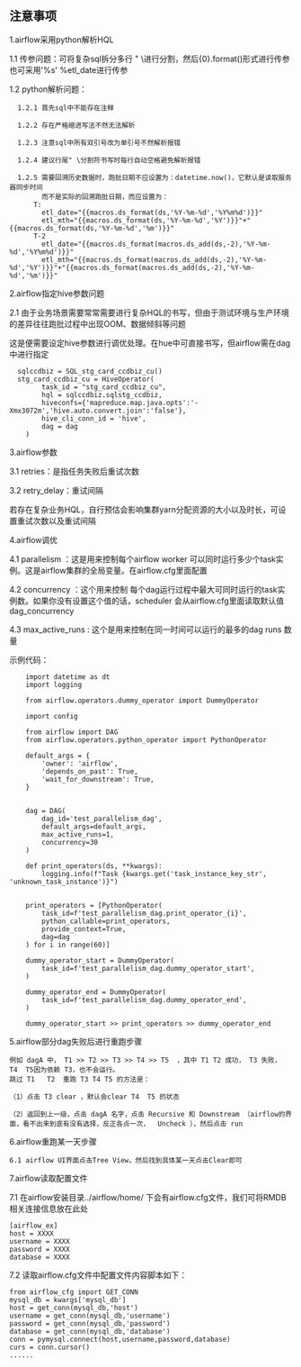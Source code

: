## 注意事项

1.airflow采用python解析HQL

  1.1 传参问题：可将复杂sql拆分多行 " \进行分割，然后{0}.format()形式进行传参
              也可采用'%s' %etl_date进行传参

  1.2 python解析问题：

      1.2.1 首先sql中不能存在注释

      1.2.2 存在严格缩进写法不然无法解析

      1.2.3 注意sql中所有双引号改为单引号不然解析报错

      1.2.4 建议行尾" \分割符书写时每行自动空格避免解析报错
      
      1.2.5 需要回溯历史数据时，跑批日期不应设置为：datetime.now()，它默认是读取服务器同步时间
            而不是实际的回溯跑批日期，而应设置为：
          T:
            etl_date="{{macros.ds_format(ds,'%Y-%m-%d','%Y%m%d')}}"
            etl_mth="{{macros.ds_format(ds,'%Y-%m-%d','%Y')}}"+"{{macros.ds_format(ds,'%Y-%m-%d','%m')}}"
          T-2
            etl_date="{{macros.ds_format(macros.ds_add(ds,-2),'%Y-%m-%d','%Y%m%d')}}"
            etl_mth="{{macros.ds_format(macros.ds_add(ds,-2),'%Y-%m-%d','%Y')}}"+"{{macros.ds_format(macros.ds_add(ds,-2),'%Y-%m-%d','%m')}}"
  
2.airflow指定hive参数问题

  2.1 由于业务场景需要常常需要进行复杂HQL的书写，但由于测试环境与生产环境的差异往往跑批过程中出现OOM、数据倾斜等问题
  
   这是便需要设定hive参数进行调优处理。在hue中可直接书写，但airflow需在dag中进行指定
      
      sqlccdbiz = SQL_stg_card_ccdbiz_cu()
      stg_card_ccdbiz_cu = HiveOperator(
            task_id = "stg_card_ccdbiz_cu",
            hql = sqlccdbiz.sqlstg_ccdbiz,
            hiveconfs={'mapreduce.map.java.opts':'-Xmx3072m','hive.auto.convert.join':'false'},
            hive_cli_conn_id = 'hive',
            dag = dag
      	)
      	
3.airflow参数

  3.1 retries：是指任务失败后重试次数
  
  3.2 retry_delay：重试间隔
  
  若存在复杂业务HQL，自行预估会影响集群yarn分配资源的大小以及时长，可设置重试次数以及重试间隔
  
4.airflow调优

  4.1 parallelism ：这是用来控制每个airflow worker 可以同时运行多少个task实例。这是airflow集群的全局变量。在airflow.cfg里面配置
  
  4.2 concurrency ：这个用来控制 每个dag运行过程中最大可同时运行的task实例数。如果你没有设置这个值的话，scheduler 会从airflow.cfg里面读取默认值 dag_concurrency

  4.3 max_active_runs : 这个是用来控制在同一时间可以运行的最多的dag runs 数量
  
  示例代码：
        
        import datetime as dt
        import logging
        
        from airflow.operators.dummy_operator import DummyOperator
        
        import config
        
        from airflow import DAG
        from airflow.operators.python_operator import PythonOperator
        
        default_args = {
            'owner': 'airflow',
            'depends_on_past': True,
            'wait_for_downstream': True,
        }
        
        
        dag = DAG(
            dag_id='test_parallelism_dag',
            default_args=default_args,
            max_active_runs=1,
            concurrency=30
        )
        
        def print_operators(ds, **kwargs):
            logging.info(f"Task {kwargs.get('task_instance_key_str', 'unknown_task_instance')}")
        
        
        print_operators = [PythonOperator(
            task_id=f'test_parallelism_dag.print_operator_{i}',
            python_callable=print_operators,
            provide_context=True,
            dag=dag
        ) for i in range(60)]
        
        dummy_operator_start = DummyOperator(
            task_id=f'test_parallelism_dag.dummy_operator_start',
        )
        
        dummy_operator_end = DummyOperator(
            task_id=f'test_parallelism_dag.dummy_operator_end',
        )
        
        dummy_operator_start >> print_operators >> dummy_operator_end

5.airflow部分dag失败后进行重跑步骤
  
    例如 dagA 中， T1 >> T2 >> T3 >> T4 >> T5  ，其中 T1 T2 成功， T3 失败， T4  T5因为依赖 T3，也不会运行。
    跳过 T1   T2  重跑 T3 T4 T5 的方法是：
    
    （1）点击 T3 clear ，默认会clear T4  T5 的状态
    
    （2）返回到上一级，点击 dagA 名字，点击 Recursive 和 Downstream （airflow的界面，看不出来到底有没有选择，反正各点一次，  Uncheck ），然后点击 run 
  
6.airflow重跑某一天步骤
  
    6.1 airflow UI界面点击Tree View，然后找到具体某一天点击Clear即可
  
7.airflow读取配置文件

  7.1 在airflow安装目录../airflow/home/ 下会有airflow.cfg文件，我们可将RMDB相关连接信息放在此处
  
    [airflow_ex]
    host = XXXX
    username = XXXX
    password = XXXX
    database = XXXX
    
  7.2 读取airflow.cfg文件中配置文件内容脚本如下：
  
    from airflow_cfg import GET_CONN
    mysql_db = kwargs['mysql_db']
    host = get_conn(mysql_db,'host')
    username = get_conn(mysql_db,'username')
    password = get_conn(mysql_db,'password')
    database = get_conn(mysql_db,'database')
    conn = pymysql.connect(host,username,password,database)
    curs = conn.cursor()
    ......
    
